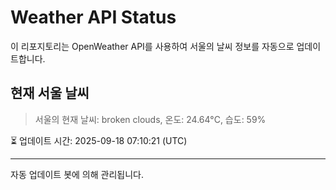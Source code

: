 
# Weather API Status

이 리포지토리는 OpenWeather API를 사용하여 서울의 날씨 정보를 자동으로 업데이트합니다.

## 현재 서울 날씨
> 서울의 현재 날씨: broken clouds, 온도: 24.64°C, 습도: 59%

⏳ 업데이트 시간: 2025-09-18 07:10:21 (UTC)

---
자동 업데이트 봇에 의해 관리됩니다.
